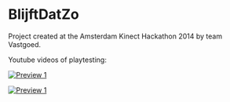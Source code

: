 BlijftDatZo
===========
Project created at the Amsterdam Kinect Hackathon 2014 by team Vastgoed.

Youtube videos of playtesting:

[![Preview 1](http://img.youtube.com/vi/J5XR7idjSfc/0.jpg)](http://www.youtube.com/watch?v=J5XR7idjSfc)

[![Preview 1](http://img.youtube.com/vi/cDr9e-3Anjw/0.jpg)](http://www.youtube.com/watch?v=cDr9e-3Anjw)
